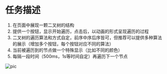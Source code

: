 # 任务描述
1. 在页面中展现一颗二叉树的结构
2. 提供一个按钮，显示开始遍历，点击后，以动画的形式呈现遍历的过程
3. 二叉树的遍历算法和方式自定，前序中序后序皆可，但推荐可以提供多种算法的展示（增加多个按钮，每个按钮对应不同的算法）
4. 当前被遍历到的节点做一个特殊显示（比如不同的颜色）
5. 每隔一段时间（500ms，1s等时间自定）再遍历下一个节点

![pic](http://7xrp04.com1.z0.glb.clouddn.com/task_2_22_1.jpg)
